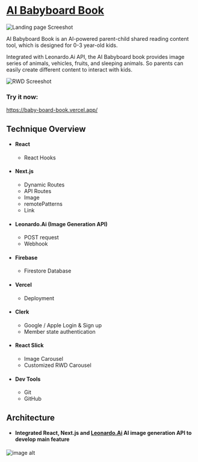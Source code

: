 # [AI Babyboard Book](https://baby-board-book.vercel.app/)

![Landing page Screeshot](https://github.com/kvchgtw/baby-board-book/assets/138418959/87d97171-fe06-4be5-9dc7-3d840fad4ac2)

AI Babyboard Book is an AI-powered parent-child shared reading content tool, which is designed for 0-3 year-old kids. 

Integrated with Leonardo.Ai API, the AI Babyboard book provides image series of animals, vehicles, fruits, and sleeping animals. So parents can easily create different content to interact with kids.

![RWD Screeshot](https://github.com/kvchgtw/baby-board-book/assets/138418959/d22c1ca4-f171-4ed3-86b4-f8528e73266c)

### Try it now: 
https://baby-board-book.vercel.app/
## Technique Overview
- #### React
  - React Hooks
- #### Next.js
  - Dynamic Routes
  - API Routes
  - Image
  - remotePatterns
  - Link
- #### Leonardo.Ai (Image Generation API)
  - POST request
  - Webhook
- #### Firebase
  - Firestore Database
- #### Vercel
  - Deployment
- #### Clerk
  - Google / Apple Login & Sign up
  - Member state authentication
- #### React Slick
  - Image Carousel
  - Customized RWD Carousel
- #### Dev Tools
  - Git
  - GitHub



## Architecture
- #### Integrated React, Next.js and [Leonardo.Ai](https://app.leonardo.ai/) AI image generation API to develop main feature

![image alt](https://github.com/kvchgtw/baby-board-book/assets/138418959/c0fea2ae-1cef-4c22-899e-dc25d366e9d7)

